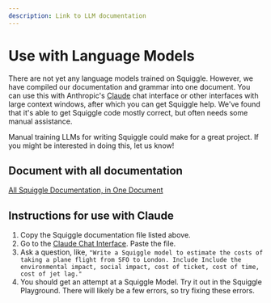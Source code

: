 ```yaml
---
description: Link to LLM documentation
---
```


# Use with Language Models

There are not yet any language models trained on Squiggle. However, we have compiled our documentation and grammar into one document. You can use this with Anthropic's [Claude](https://www.anthropic.com/index/introducing-claude) chat interface or other interfaces with large context windows, after which you can get Squiggle help. We've found that it's able to get Squiggle code mostly correct, but often needs some manual assistance.

Manual training LLMs for writing Squiggle could make for a great project. If you might be interested in doing this, let us know!

## Document with all documentation

[All Squiggle Documentation, in One Document](https://raw.githubusercontent.com/quantified-uncertainty/squiggle/main/packages/website/allContent.txt)

## Instructions for use with Claude

1. Copy the Squiggle documentation file listed above.
2. Go to the [Claude Chat Interface](https://console.anthropic.com/claude). Paste the file.
3. Ask a question, like, `"Write a Squiggle model to estimate the costs of taking a plane flight from SFO to London. Include Include the environmental impact, social impact, cost of ticket, cost of time, cost of jet lag."`
4. You should get an attempt at a Squiggle Model. Try it out in the Squiggle Playground. There will likely be a few errors, so try fixing these errors.
